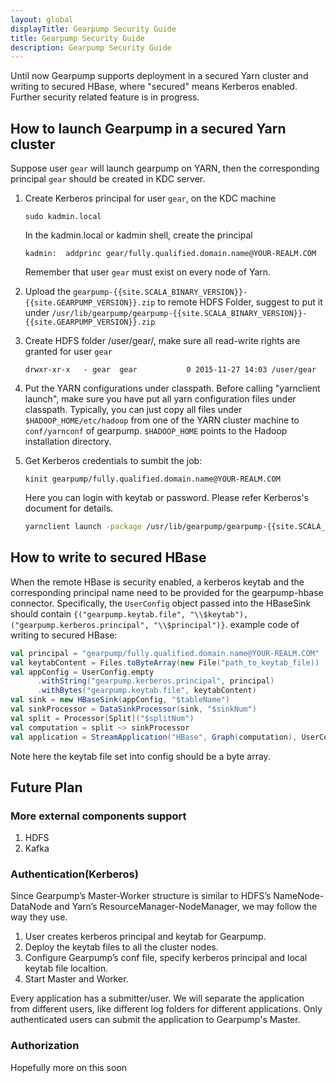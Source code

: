 ```yaml
---
layout: global
displayTitle: Gearpump Security Guide
title: Gearpump Security Guide
description: Gearpump Security Guide
---
```


Until now Gearpump supports deployment in a secured Yarn cluster and writing to secured HBase, where "secured" means Kerberos enabled. 
Further security related feature is in progress.

## How to launch Gearpump in a secured Yarn cluster
Suppose user `gear` will launch gearpump on YARN, then the corresponding principal `gear` should be created in KDC server.

1. Create Kerberos principal for user ```gear```, on the KDC machine
 
   ``` 
   sudo kadmin.local
   ```
   
   In the kadmin.local or kadmin shell, create the principal
   
   ```
   kadmin:  addprinc gear/fully.qualified.domain.name@YOUR-REALM.COM
   ```
   
   Remember that user ```gear``` must exist on every node of Yarn. 

2. Upload the `gearpump-{{site.SCALA_BINARY_VERSION}}-{{site.GEARPUMP_VERSION}}.zip` to remote HDFS Folder, suggest to put it under `/usr/lib/gearpump/gearpump-{{site.SCALA_BINARY_VERSION}}-{{site.GEARPUMP_VERSION}}.zip`
3. Create HDFS folder /user/gear/, make sure all read-write rights are granted for user ```gear```

   ```
   drwxr-xr-x   - gear  gear           0 2015-11-27 14:03 /user/gear
   ```
   
4. Put the YARN configurations under classpath.
  Before calling "yarnclient launch", make sure you have put all yarn configuration files under classpath.
  Typically, you can just copy all files under `$HADOOP_HOME/etc/hadoop` from one of the YARN cluster machine to `conf/yarnconf` of gearpump.
  `$HADOOP_HOME` points to the Hadoop installation directory. 
5. Get Kerberos credentials to sumbit the job:

   ```
   kinit gearpump/fully.qualified.domain.name@YOUR-REALM.COM
   ```
   
   Here you can login with keytab or password. Please refer Kerberos's document for details.
    
   ``` bash
   yarnclient launch -package /usr/lib/gearpump/gearpump-{{site.SCALA_BINARY_VERSION}}-{{site.GEARPUMP_VERSION}}.zip
   ```
  
## How to write to secured HBase
When the remote HBase is security enabled, a kerberos keytab and the corresponding principal name need to be
provided for the gearpump-hbase connector. Specifically, the `UserConfig` object passed into the HBaseSink should contain
`{("gearpump.keytab.file", "\\$keytab"), ("gearpump.kerberos.principal", "\\$principal")}`. example code of writing to secured HBase:

```scala
val principal = "gearpump/fully.qualified.domain.name@YOUR-REALM.COM"
val keytabContent = Files.toByteArray(new File("path_to_keytab_file))
val appConfig = UserConfig.empty
      .withString("gearpump.kerberos.principal", principal)
      .withBytes("gearpump.keytab.file", keytabContent)
val sink = new HBaseSink(appConfig, "$tableName")
val sinkProcessor = DataSinkProcessor(sink, "$sinkNum")
val split = Processor[Split]("$splitNum")
val computation = split ~> sinkProcessor
val application = StreamApplication("HBase", Graph(computation), UserConfig.empty)
```

Note here the keytab file set into config should be a byte array.

## Future Plan

### More external components support
1. HDFS
2. Kafka

### Authentication(Kerberos)
Since Gearpump’s Master-Worker structure is similar to HDFS’s NameNode-DataNode and Yarn’s ResourceManager-NodeManager, we may follow the way they use.

1. User creates kerberos principal and keytab for Gearpump.
2. Deploy the keytab files to all the cluster nodes.
3. Configure Gearpump’s conf file, specify kerberos principal and local keytab file localtion.
4. Start Master and Worker.

Every application has a submitter/user. We will separate the application from different users, like different log folders for different applications. 
Only authenticated users can submit the application to Gearpump's Master.

### Authorization
Hopefully more on this soon
